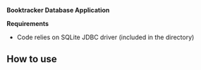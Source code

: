 **Booktracker Database Application**

**Requirements**
  - Code relies on SQLite JDBC driver (included in the directory)

**How to use**
  - 
